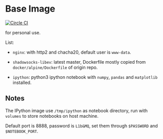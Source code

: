 # Base Image

[![Circle CI](https://circleci.com/gh/ahxxm/base/tree/master.svg?style=svg)](https://circleci.com/gh/ahxxm/base/tree/master)

for personal use.

List:

- `nginx`: with http2 and chacha20, default user is `www-data`.

- `shadowsocks-libev`: latest master, Dockerfile mostly copied from `docker/alpine/Dockerfile` of origin repo.

- `ipython`: python3 ipython notebook with `numpy`, `pandas` and `matplotlib` installed. 


## Notes

The IPython image use `/tmp/ipython` as notebook directory, run with `volumes` to store notebooks on host machine.

Default port is 8888, password is `L1b&MQ`, set them through `$PASSWORD` and `$NOTEBOOK_PORT`.


